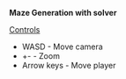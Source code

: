 **Maze Generation with solver**  
  
<ins>Controls</ins>  
* WASD - Move camera
* +- - Zoom
* Arrow keys - Move player
